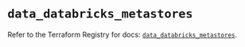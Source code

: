 # `data_databricks_metastores`

Refer to the Terraform Registry for docs: [`data_databricks_metastores`](https://registry.terraform.io/providers/databricks/databricks/1.36.0/docs/data-sources/metastores).
